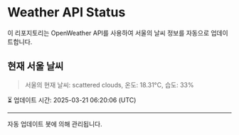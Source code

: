 
# Weather API Status

이 리포지토리는 OpenWeather API를 사용하여 서울의 날씨 정보를 자동으로 업데이트합니다.

## 현재 서울 날씨
> 서울의 현재 날씨: scattered clouds, 온도: 18.31°C, 습도: 33%

⏳ 업데이트 시간: 2025-03-21 06:20:06 (UTC)

---
자동 업데이트 봇에 의해 관리됩니다.
